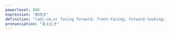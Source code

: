 ```yaml
---
powerlevel: 866
expression: "前向き"
definition: "(adj-na,n) facing forward; front-facing; forward-looking; positive; proactive; (P)"
pronunciation: "まえむき"
---
```

